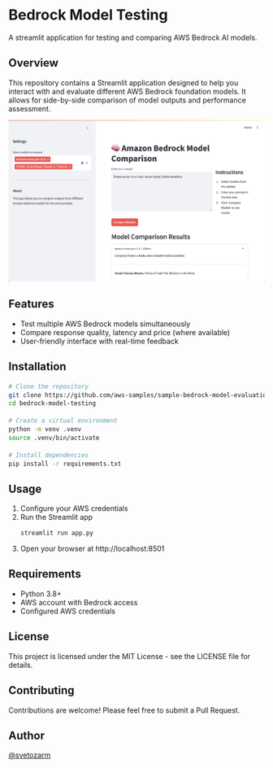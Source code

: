 # Bedrock Model Testing

A streamlit application for testing and comparing AWS Bedrock AI models.

## Overview

This repository contains a Streamlit application designed to help you interact with and evaluate different AWS Bedrock foundation models. It allows for side-by-side comparison of model outputs and performance assessment.

![Screenshot of the app](img/screenshot.png?raw=true "Application screenshot")


## Features

- Test multiple AWS Bedrock models simultaneously
- Compare response quality, latency and price (where available)
- User-friendly interface with real-time feedback

## Installation

```bash
# Clone the repository
git clone https://github.com/aws-samples/sample-bedrock-model-evaluation.git
cd bedrock-model-testing

# Create a virtual environment
python -m venv .venv
source .venv/bin/activate

# Install dependencies
pip install -r requirements.txt
```

## Usage

1. Configure your AWS credentials
2. Run the Streamlit app
   ```bash
   streamlit run app.py
   ```
3. Open your browser at http://localhost:8501

## Requirements

- Python 3.8+
- AWS account with Bedrock access
- Configured AWS credentials

## License

This project is licensed under the MIT License - see the LICENSE file for details.

## Contributing

Contributions are welcome! Please feel free to submit a Pull Request.

## Author

[@svetozarm](https://github.com/svetozarm)

